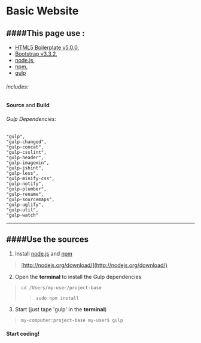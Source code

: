 Basic Website
=================
####This page use :
---
* [HTML5 Boilerplate v5.0.0](https://html5boilerplate.com/),
* [Bootstrap v3.3.2](http://getbootstrap.com/),
* [node.js](http://nodejs.org/),
* [npm](https://www.npmjs.com/),
* [gulp](http://gulpjs.com/)

###### includes:
**Source** and **Build**

###### Gulp Dependencies:
    "gulp",
    "gulp-changed",
    "gulp-concat",
    "gulp-csslint",
    "gulp-header",
    "gulp-imagemin",
    "gulp-jshint",
    "gulp-less",
    "gulp-minify-css",
    "gulp-notify",
    "gulp-plumber",
    "gulp-rename",
    "gulp-sourcemaps",
    "gulp-uglify",
    "gulp-util",
    "gulp-watch"

---
####Use the sources
---
1. Install [node.js](http://nodejs.org/) and [npm](https://www.npmjs.com/)
>[http://nodejs.org/download/](http://nodejs.org/download/)

2. Open the **terminal** to install the Gulp dependencies
>`cd /Users/my-user/project-base`
> > `sudo npm install`

3. Start (just tape 'gulp' in the **terminal**)
>`my-computer:project-base my-user$ gulp`

#### Start coding!

